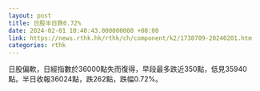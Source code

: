 ```yaml
---
layout: post
title: 日股半日跌0.72%
date: 2024-02-01 10:40:43.000000000 +08:00
link: https://news.rthk.hk/rthk/ch/component/k2/1738709-20240201.htm
categories: rthk
---
```


日股偏軟，日經指數於36000點失而復得，早段最多跌近350點，低見35940點。半日收報36024點，跌262點，跌幅0.72%。
